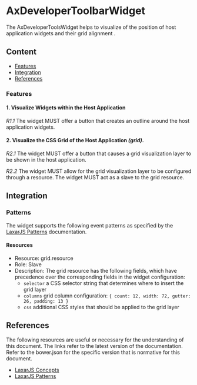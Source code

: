 # AxDeveloperToolbarWidget

The AxDeveloperToolsWidget helps to visualize of the position of host application widgets and their grid alignment .


## Content
* [Features](#features)
* [Integration](#integration)
* [References](#references)


### Features

#### 1. Visualize Widgets within the Host Application

*R1.1* The widget MUST offer a button that creates an outline around the host application widgets. 


#### 2. Visualize the CSS Grid of the Host Application _(grid)_.

*R2.1* The widget MUST offer a button that causes a grid visualization layer to be shown in the host application.
 
*R2.2* The widget MUST allow for the grid visualization layer to be configured through a resource.
The widget MUST act as a slave to the grid resource.


## Integration

### Patterns

The widget supports the following event patterns as specified by the [LaxarJS Patterns] documentation.

#### Resources

* Resource: grid.resource
* Role: Slave
* Description: The grid resource has the following fields, which have precedence over the corresponding fields in the widget configuration:
    - `selector` a CSS selector string that determines where to insert the grid layer
    - `columns` grid column configuration: `{ count: 12, width: 72, gutter: 26, padding: 13 }`
    - `css` additional CSS styles that should be applied to the grid layer


## References

The following resources are useful or necessary for the understanding of this document.
The links refer to the latest version of the documentation.
Refer to the bower.json for the specific version that is normative for this document.

* [LaxarJS Concepts]
* [LaxarJS Patterns]

[LaxarJS Concepts]: https://github.com/LaxarJS/laxar/blob/master/docs/concepts.md "LaxarJS Concepts"
[LaxarJS Patterns]: https://github.com/LaxarJS/laxar_patterns/blob/master/docs/index.md "LaxarJS Patterns"
